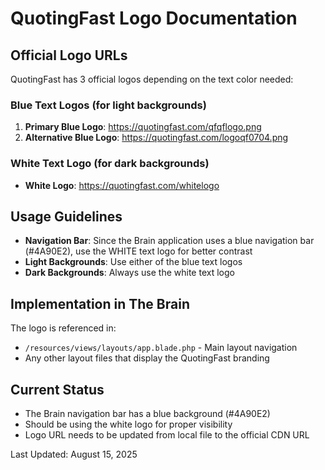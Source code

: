 # QuotingFast Logo Documentation

## Official Logo URLs

QuotingFast has 3 official logos depending on the text color needed:

### Blue Text Logos (for light backgrounds)
1. **Primary Blue Logo**: https://quotingfast.com/qfqflogo.png
2. **Alternative Blue Logo**: https://quotingfast.com/logoqf0704.png

### White Text Logo (for dark backgrounds)
- **White Logo**: https://quotingfast.com/whitelogo

## Usage Guidelines

- **Navigation Bar**: Since the Brain application uses a blue navigation bar (#4A90E2), use the WHITE text logo for better contrast
- **Light Backgrounds**: Use either of the blue text logos
- **Dark Backgrounds**: Always use the white text logo

## Implementation in The Brain

The logo is referenced in:
- `/resources/views/layouts/app.blade.php` - Main layout navigation
- Any other layout files that display the QuotingFast branding

## Current Status
- The Brain navigation bar has a blue background (#4A90E2)
- Should be using the white logo for proper visibility
- Logo URL needs to be updated from local file to the official CDN URL

Last Updated: August 15, 2025
